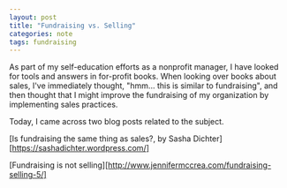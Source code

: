 ```yaml
---
layout: post
title: "Fundraising vs. Selling"
categories: note
tags: fundraising
---
```


As part of my self-education efforts as a nonprofit manager, I have looked for tools and answers in for-profit books.  When looking over books about sales, I've immediately thought, "hmm... this is similar to fundraising", and then thought that I might improve the fundraising of my organization by implementing sales practices.

Today, I came across two blog posts related to the subject. 

[Is fundraising the same thing as sales?, by Sasha Dichter][https://sashadichter.wordpress.com/]

[Fundraising is not selling][http://www.jennifermccrea.com/fundraising-selling-5/] 

